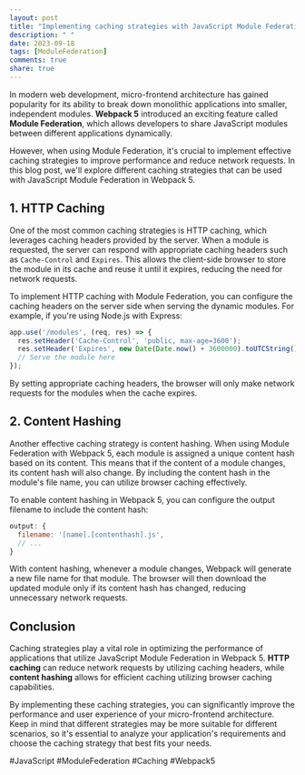 ```yaml
---
layout: post
title: "Implementing caching strategies with JavaScript Module Federation in Webpack 5"
description: " "
date: 2023-09-18
tags: [ModuleFederation]
comments: true
share: true
---
```


In modern web development, micro-frontend architecture has gained popularity for its ability to break down monolithic applications into smaller, independent modules. **Webpack 5** introduced an exciting feature called **Module Federation**, which allows developers to share JavaScript modules between different applications dynamically.

However, when using Module Federation, it's crucial to implement effective caching strategies to improve performance and reduce network requests. In this blog post, we'll explore different caching strategies that can be used with JavaScript Module Federation in Webpack 5.

## 1. HTTP Caching

One of the most common caching strategies is HTTP caching, which leverages caching headers provided by the server. When a module is requested, the server can respond with appropriate caching headers such as `Cache-Control` and `Expires`. This allows the client-side browser to store the module in its cache and reuse it until it expires, reducing the need for network requests.

To implement HTTP caching with Module Federation, you can configure the caching headers on the server side when serving the dynamic modules. For example, if you're using Node.js with Express:

```javascript
app.use('/modules', (req, res) => {
  res.setHeader('Cache-Control', 'public, max-age=3600');
  res.setHeader('Expires', new Date(Date.now() + 3600000).toUTCString());
  // Serve the module here
});
```

By setting appropriate caching headers, the browser will only make network requests for the modules when the cache expires.

## 2. Content Hashing

Another effective caching strategy is content hashing. When using Module Federation with Webpack 5, each module is assigned a unique content hash based on its content. This means that if the content of a module changes, its content hash will also change. By including the content hash in the module's file name, you can utilize browser caching effectively.

To enable content hashing in Webpack 5, you can configure the output filename to include the content hash:

```javascript
output: {
  filename: '[name].[contenthash].js',
  // ...
}
```

With content hashing, whenever a module changes, Webpack will generate a new file name for that module. The browser will then download the updated module only if its content hash has changed, reducing unnecessary network requests.

## Conclusion

Caching strategies play a vital role in optimizing the performance of applications that utilize JavaScript Module Federation in Webpack 5. **HTTP caching** can reduce network requests by utilizing caching headers, while **content hashing** allows for efficient caching utilizing browser caching capabilities.

By implementing these caching strategies, you can significantly improve the performance and user experience of your micro-frontend architecture. Keep in mind that different strategies may be more suitable for different scenarios, so it's essential to analyze your application's requirements and choose the caching strategy that best fits your needs.

#JavaScript #ModuleFederation #Caching #Webpack5